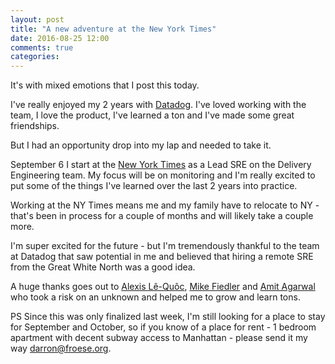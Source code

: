 ```yaml
---
layout: post
title: "A new adventure at the New York Times"
date: 2016-08-25 12:00
comments: true
categories:
---
```


It's with mixed emotions that I post this today.

I've really enjoyed my 2 years with [Datadog](https://twitter.com/datadoghq). I've loved working with the team, I love the product, I've learned a ton and I've made some great friendships.

But I had an opportunity drop into my lap and needed to take it.

September 6 I start at the [New York Times](https://twitter.com/NYTimes) as a Lead SRE on the Delivery Engineering team. My focus will be on monitoring and I'm really excited to put some of the things I've learned over the last 2 years into practice.

Working at the NY Times means me and my family have to relocate to NY - that's been in process for a couple of months and will likely take a couple more.

I'm super excited for the future - but I'm tremendously thankful to the team at Datadog that saw potential in me and believed that hiring a remote SRE from the Great White North was a good idea.

A huge thanks goes out to [Alexis L&ecirc;-Qu&ocirc;c](https://twitter.com/alq), [Mike Fiedler](mikefiedler) and [Amit Agarwal](https://twitter.com/amitcan) who took a risk on an unknown and helped me to grow and learn tons.

PS Since this was only finalized last week, I'm still looking for a place to stay for September and October, so if you know of a place for rent - 1 bedroom apartment with decent subway access to Manhattan - please send it my way [darron@froese.org](mailto:darron@froese.org).
